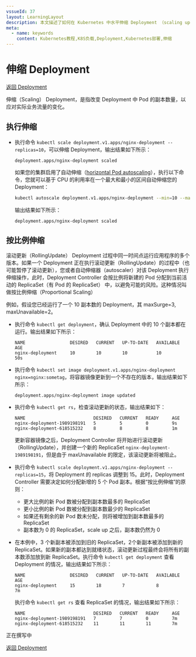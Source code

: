 ```yaml
---
vssueId: 37
layout: LearningLayout
description: 本文描述了如何在 Kubernetes 中水平伸缩 Deployment （scaling up / scaling down）
meta:
  - name: keywords
    content: Kubernetes教程,K8S负载,Deployment,Kubernetes部署,伸缩
---
```


# 伸缩 Deployment

[返回 Deployment](./#deployment-概述)

伸缩（Scaling） Deployment，是指改变 Deployment 中 Pod 的副本数量，以应对实际业务流量的变化。

<el-tabs type="border-card">

<el-tab-pane label="使用 kubectl 伸缩 Deployment">

<h2>执行伸缩</h2>

* 执行命令 `kubectl scale deployment.v1.apps/nginx-deployment --replicas=10`，可以伸缩 Deployment，输出结果如下所示：

  ```
  deployment.apps/nginx-deployment scaled
  ```
  如果您的集群启用了自动伸缩（[horizontal Pod autoscaling](https://kubernetes.io/docs/tasks/run-application/horizontal-pod-autoscale-walkthrough/)），执行以下命令，您就可以基于 CPU 的利用率在一个最大和最小的区间自动伸缩您的 Deployment：
  ``` sh
  kubectl autoscale deployment.v1.apps/nginx-deployment --min=10 --max=15 --cpu-percent=80
  ```
  输出结果如下所示：
  ```
  deployment.apps/nginx-deployment scaled
  ```

<h2>按比例伸缩</h2>

滚动更新（RollingUpdate） Deployment 过程中同一时间点运行应用程序的多个版本。如果一个 Deployment 正在执行滚动更新（RollingUpdate）的过程中（也可能暂停了滚动更新），您或者自动伸缩器（autoscaler）对该 Deployment 执行伸缩操作，此时，Deployment Controller 会按比例将新建的 Pod 分配到当前活动的 ReplicaSet（有 Pod 的 ReplicaSet） 中，以避免可能的风险。这种情况叫做按比例伸缩（Proportional Scaling）

例如，假设您已经运行了一个 10 副本数的 Deployment，其 maxSurge=3, maxUnavailable=2。

* 执行命令 `kubectl get deployment`，确认 Deployment 中的 10 个副本都在运行。输出结果如下所示：

  ```
  NAME                 DESIRED   CURRENT   UP-TO-DATE   AVAILABLE   AGE
  nginx-deployment     10        10        10           10          50s
  ```

* 执行命令 `kubectl set image deployment.v1.apps/nginx-deployment nginx=nginx:sometag`，将容器镜像更新到一个不存在的版本，输出结果如下所示：

  ```
  deployment.apps/nginx-deployment image updated
  ```

* 执行命令 `kubectl get rs`，检查滚动更新的状态，输出结果如下：
  ```
  NAME                          DESIRED   CURRENT   READY     AGE
  nginx-deployment-1989198191   5         5         0         9s
  nginx-deployment-618515232    8         8         8         1m
  ```
  更新容器镜像之后，Deployment Controller 将开始进行滚动更新（RollingUpdate），并创建一个新的 ReplicaSet `nginx-deployment-1989198191`，但是由于 maxUnavailable 的限定，该滚动更新将被阻止。

* 执行命令 `kubectl scale deployment.v1.apps/nginx-deployment --replicas=15`，将 Deployment 的 replicas 调整到 15。此时，Deployment Controller 需要决定如何分配新增的 5 个 Pod 副本。根据“按比例伸缩”的原则：
  * 更大比例的新 Pod 数被分配到副本数最多的 ReplicaSet
  * 更小比例的新 Pod 数被分配到副本数最少的 ReplicaSet
  * 如果还有剩余的新 Pod 数未分配，则将被增加到副本数最多的 ReplicaSet
  * 副本数为 0 的 ReplicaSet，scale up 之后，副本数仍然为 0

* 在本例中，3 个新副本被添加到旧的 ReplicaSet，2个新副本被添加到新的 ReplicaSet。如果新的副本都达到就绪状态，滚动更新过程最终会将所有的副本数添加放到新 ReplicaSet。执行命令 `kubectl get deployment` 查看 Deployment 的情况，输出结果如下所示：

  ```
  NAME                 DESIRED   CURRENT   UP-TO-DATE   AVAILABLE   AGE
  nginx-deployment     15        18        7            8           7m
  ```

  执行命令 `kubectl get rs` 查看 ReplicaSet 的情况，输出结果如下所示：
  ```
  NAME                          DESIRED   CURRENT   READY     AGE
  nginx-deployment-1989198191   7         7         0         7m
  nginx-deployment-618515232    11        11        11        7m
  ```

</el-tab-pane>

<el-tab-pane label="使用 Kuboard 伸缩 Deployment">
正在撰写中

</el-tab-pane>

</el-tabs>

[返回 Deployment](./#deployment-概述)
